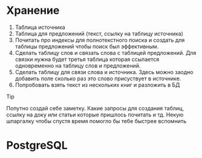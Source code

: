 # Хранение 
1. Таблица источника
2. Таблица для предложений (текст, ссылку на таблицу источника)
3. Почитать про индексы для полнотекстного поиска и создать для таблицы предложений чтобы поиск был эффективным. 
4. Сделать таблицу слов и связать слова с таблицей предложений. Для связки нужна будет третья таблица которая ссылается одновременно на таблицу слов и предложений. 
5. Сделать таблицу для связи слова и источника. Здесь можно заодно добавить поле сколько раз это слово присуствует в источнике.
6. Попробовать взять текст из нескольких книг и разложить в БД

> [!TIP]
> Попутно создай себе заметку. Какие запросы для создания таблиц, ссылку на доку или статьи которые пришлось почитать и тд. 
Некую шпаргалку чтобы спустя время помогло бы тебе быстрее вспомнить

# PostgreSQL 
